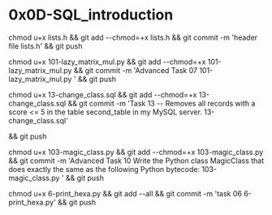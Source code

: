 # 0x0D-SQL_introduction

chmod u+x lists.h && git add --chmod=+x lists.h && git commit -m 'header file lists.h' && git push

chmod u+x 101-lazy_matrix_mul.py && git add --chmod=+x 101-lazy_matrix_mul.py && git commit -m 'Advanced Task 07 101-lazy_matrix_mul.py ' && git push

chmod u+x 13-change_class.sql && git add --chmod=+x 13-change_class.sql && git commit -m 'Task 13 -- Removes all records with a score <= 5 in the table second_table in my MySQL server. 13-change_class.sql'

&& git push

chmod u+x 103-magic_class.py && git add --chmod=+x 103-magic_class.py && git commit -m 'Advanced Task 10 Write the Python class MagicClass that does exactly the same as the following Python bytecode: 103-magic_class.py ' && git push

chmod u+x 6-print_hexa.py && git add --all && git commit -m 'task 06 6-print_hexa.py' && git push
